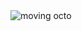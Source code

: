 <img src="https://media2.giphy.com/media/v1.Y2lkPTc5MGI3NjExZmxiaGRlazRkdjd6enBieHZzemMwODA5cWl1dm9zZjMwdHJnZWY5YiZlcD12MV9pbnRlcm5hbF9naWZfYnlfaWQmY3Q9Zw/S3s2JBo0CNoaqnJLTg/giphy.webp" alt="moving octo">


<!--
**BenRaschkeTR/BenRaschkeTR** is a ✨ _special_ ✨ repository because its `README.md` (this file) appears on your GitHub profile.

Here are some ideas to get you started:

- 🔭 I’m currently working on ...
- 🌱 I’m currently learning ...
- 👯 I’m looking to collaborate on ...
- 🤔 I’m looking for help with ...
- 💬 Ask me about ...
- 📫 How to reach me: ...
- 😄 Pronouns: ...
- ⚡ Fun fact: ...
-->
